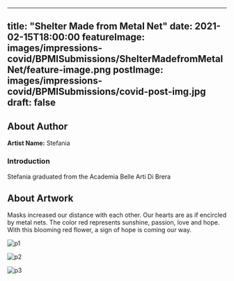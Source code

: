 
---
title: "Shelter Made from Metal Net"
date: 2021-02-15T18:00:00
featureImage: images/impressions-covid/BPMISubmissions/ShelterMadefromMetalNet/feature-image.png
postImage: images/impressions-covid/BPMISubmissions/covid-post-img.jpg
draft: false
---

## About Author

**Artist Name:** Stefania 

### Introduction 
Stefania graduated from the Academia Belle Arti Di Brera 


## About Artwork
Masks increased our distance with each other. Our hearts are as if encircled by metal nets. The color red represents sunshine, passion, love and hope. With this blooming red flower, a sign of hope is coming our way.  

![p1](../../images/impressions-covid/BPMISubmissions/ShelterMadefromMetalNet/p1.jpg)

![p2](../../images/impressions-covid/BPMISubmissions/ShelterMadefromMetalNet/p2.jpg)

![p3](../../images/impressions-covid/BPMISubmissions/ShelterMadefromMetalNet/p3.jpg)
